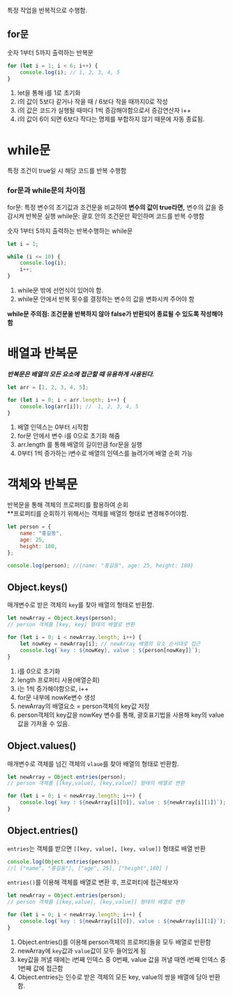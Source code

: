 특정 작업을 반복적으로 수행함.

## for문
숫자 1부터 5까지 출력하는 반복문
```js
for (let i = 1; i < 6; i++) {
    console.log(i); // 1, 2, 3, 4, 5
}
```
1. let을 통해 i를 1로 초기화
2. i의 값이 5보다 같거나 작을 때  / 6보다 작을 때까지0로 작성
3. i의 값은 코드가 실행될 때마다 1씩 증감해야함으로서 증감연산자 i++
4. i의 값이 6이 되면 6보다 작다는 명제를 부합하지 않기 때문에 자동 종료됨.

# while문
특정 조건이 true일 시 해당 코드를 반복 수행함

### for문과 while문의 차이점
for문: 특정 변수의 초기값과 조건문을 비교하여 **변수의 값이 true라면,** 변수의 값을 증감시켜 반복문 실행
while문: 괄호 안의 조건문만 확인하며 코드를 반복 수행함

숫자 1부터 5까지 출력하는 반복수행하는 while문
```js
let i = 1;

while (i <= 10) {
    console.log(i);
    i++;
}
```
1. while문 밖에 선언식이 있어야 함.
2. while문 안에서 반복 횟수를 결정하는 변수의 값을 변화시켜 주어야 함

**while문 주의점: 조건문을 반복하지 않아 false가 반환되어 종료될 수 있도록 작성해야함**


# 배열과 반복문

***반복문은 배열의 모든 요소에 접근할 때 유용하게 사용된다.***
``` js
let arr = [1, 2, 3, 4, 5];

for (let i = 0; i < arr.length; i++) {
    console.log(arr[i]); //  1, 2, 3, 4, 5
}
```
1. 배열 인덱스는 0부터 시작함 
2. for문 안에서 변수 i를 0으로 초기화 해줌
3. arr.length 를 통해 배열의 길이만큼 for문을 실행
4. 0부터 1씩 증가하는 i변수로 배열의 인덱스를 늘려가며 배열 순회 가능

# 객체와 반복문
반복문을 통해 객체의 프로퍼티를 활용하여 순회   
**프로퍼티를 순회하기 위해서는 객체를 배열의 형태로 변경해주어야함.
```js
let person = {
    name: "홍길동",
    age: 25,
    height: 180,
};

console.log(person); //{name: "홍길동", age: 25, height: 180}
```


## Object.keys()
매개변수로 받은 객체의 `key`를 찾아 배열의 형태로 반환함.

```js
let newArray = Object.keys(person);
// person 객체를 [key, key] 형태의 배열로 변환

for (let i = 0; i < newArray.length; i++) {
    let nowKey = newArray[i]; // newArray 배열의 요소 순서대로 접근
    console.log(`key : ${nowKey}, value : ${person[nowKey]}`);
}
```
1. i를 0으로 초기화
2. length 프로퍼티 사용(배열순회)
3. i는 1씩 증가해야함으로, i++
4. for문 내부에 nowKe변수 생성
5. newArray의 배열요소 = person객체의 key값 저장
6. person객체의 key값을 nowKey 변수를 통해, 괄호표기법을 사용해 key의 value값을 가져올 수 있음.

## Object.values()
매개변수로 객체를 넘긴 객체의 `vlaue`를 찾아 배열의 형태로 반환함.

```js
let newArray = Object.entries(person);
// person 객체를 [[key,value], [key,value]] 형태의 배열로 변환

for (let i = 0; i < newArray.length; i++) {
    console.log(`key : ${newArray[i][0]}, value : ${newArray[i][1]}`);
}
```


##  Object.entries()
`entries`는 객체를 받으면 `[[key, value], [key, value]]` 형태로 배열 반환
```js
console.log(Object.entries(person));
//[ ["name", "홍길동"], ["age", 25], ["height",180] ]
```

`entries()`를 이용해 객체를 배열로 변환 후, 프로퍼티에 접근해보자
```js
let newArray = Object.entries(person);
// person 객체를 [[key,value], [key,value]] 형태의 배열로 변환

for (let i = 0; i < newArray.length; i++) {
    console.log(`key : ${newArray[i][0]}, value : ${newArray[i][1]}`);
}
```
1. Object.entries()를 이용해 person객체의 프로퍼티들을 모두 배열로 반환함
2. newArray에 `key`값과 `value`값이 모두 들어있게 됨
3. key값을 꺼낼 때에는 i번째 인덱스 중 0번째, value 값을 꺼낼 때엔 i번째 인덱스 중 1번째 값에 접근함
4. Object.entries는 인수로 받은 객체의 모든 key, value의 쌍을 배열에 담아 반환함.